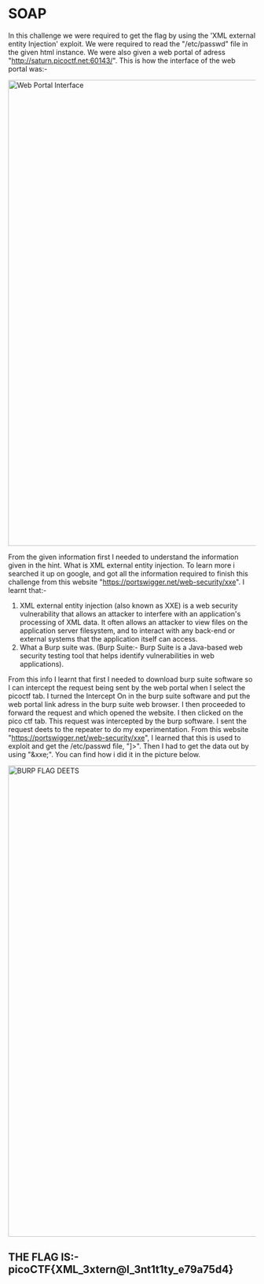 # SOAP
In this challenge we were required to get the flag by using the 'XML external entity Injection' exploit. We were required to read the "/etc/passwd" file in the given html 
instance. We were also given a web portal of adress "http://saturn.picoctf.net:60143/". 
This is how the interface of the web portal was:-

<img width="948" alt="Web Portal Interface" src="https://github.com/user-attachments/assets/b304bf31-826c-4030-8ecb-6fa0d29bdb9c" />


From the given information first I needed to understand the information given in the hint. What is XML external entity injection. To learn more i searched it up on google,
and got all the information required to finish this challenge from this website "https://portswigger.net/web-security/xxe". 
I learnt that:-
1) XML external entity injection (also known as XXE) is a web security vulnerability that allows an attacker to interfere with an application's processing of XML data.
    It often allows an attacker to view files on the application server filesystem, and to interact with any back-end or external systems that the application itself can
    access.
2) What a Burp suite was. (Burp Suite:- Burp Suite is a Java-based web security testing tool that helps identify vulnerabilities in web applications).

From this info I learnt that first I needed to download burp suite software so I can intercept the request being sent by the web portal when I select the picoctf tab.
I turned the Intercept On in the burp suite software and put the web portal link adress in the burp suite web browser. I then proceeded to forward the request and which opened 
the website. I then clicked on the pico ctf tab. This request was intercepted by the burp software. I sent the request deets to the repeater to do my experimentation. From 
this website "https://portswigger.net/web-security/xxe", I learned that this is used to exploit and get the /etc/passwd file, "<!DOCTYPE foo [ <!ENTITY xxe SYSTEM "file:///etc
/passwd">]>". Then I had to get the data out by using "&xxe;". You can find how i did it in the picture below.

<img width="959" alt="BURP FLAG DEETS" src="https://github.com/user-attachments/assets/e7b5bddb-e488-4e1d-89a6-55d0fb80d6cc" />

## THE FLAG IS:- picoCTF{XML_3xtern@l_3nt1t1ty_e79a75d4}

